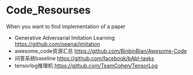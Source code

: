 # Code_Resourses
When you want to find implementation of a paper

- Generative Adversarial Imitation Learning https://github.com/openai/imitation
- awesome_code资源汇总 https://github.com/BinbinBian/Awesome-Code
- 问答系统baseline https://github.com/facebook/bAbI-tasks
- tensorlog推理机 https://github.com/TeamCohen/TensorLog
